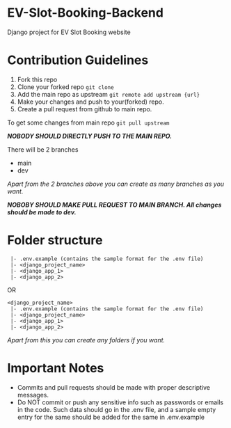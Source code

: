 # EV-Slot-Booking-Backend
Django project for EV Slot Booking website


# Contribution Guidelines

1. Fork this repo
2. Clone your forked repo `git clone`
3. Add the main repo as upstream `git remote add upstream {url}`
4. Make your changes and push to your(forked) repo.
5. Create a pull request from github to main repo.

To get some changes from main repo `git pull upstream`

__*NOBODY SHOULD DIRECTLY PUSH TO THE MAIN REPO.*__

There will be 2 branches
- main
- dev

_Apart from the 2 branches above you can create as many branches as you want._

__*NOBOBY SHOULD MAKE PULL REQUEST TO MAIN BRANCH. All changes should be made to dev.*__


# Folder structure
```
 |- .env.example (contains the sample format for the .env file)
 |- <django_project_name>
 |- <django_app_1>
 |- <django_app_2>
```
OR
```
<django_project_name>
 |- .env.example (contains the sample format for the .env file) 
 |- <django_project_name>
 |- <django_app_1>
 |- <django_app_2>
```
_Apart from this you can create any folders if you want._

# Important Notes
- Commits and pull requests should be made with proper descriptive messages.
- Do NOT commit or push any sensitive info such as passwords or emails in the code. Such data should go in the .env file, and a sample empty entry for the same should be added for the same in .env.example
